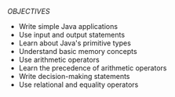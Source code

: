 *OBJECTIVES*
- Write simple Java applications
- Use input and output statements
- Learn about Java's primitive types
- Understand basic memory concepts
- Use arithmetic operators
- Learn the precedence of arithmetic operators
- Write decision-making statements
- Use relational and equality operators